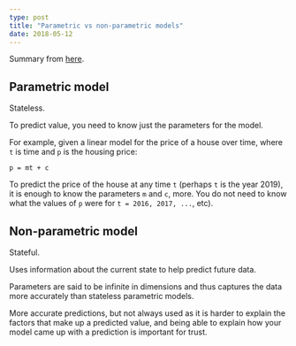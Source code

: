 ```yaml
---
type: post
title: "Parametric vs non-parametric models"
date: 2018-05-12
---
```


Summary from [here](https://www.quora.com/What-is-the-difference-between-a-parametric-model-and-a-non-parametric-model).

## Parametric model

Stateless.

To predict value, you need to know just the parameters for the model.

For example, given a linear model 
for the price of a house over time, where `t` is time and `p` is the housing price:
```
p = mt + c
```

To predict the price of the house at any time `t` (perhaps `t` is the year 2019),
it is enough to know the parameters `m` and `c`, more.
You do not need to know what the values of `p` were for `t = 2016, 2017, ...`, etc).

## Non-parametric model

Stateful.

Uses information about the current state to help predict future data.

Parameters are said to be infinite in dimensions and thus captures the data more accurately
than stateless parametric models.

More accurate predictions, but not always used as it is harder to explain
the factors that make up a predicted value,
and being able to explain how your model came up with a prediction is important for trust.

